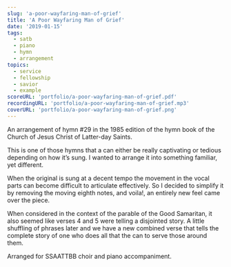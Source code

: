 ```yaml
---
slug: 'a-poor-wayfaring-man-of-grief'
title: 'A Poor Wayfaring Man of Grief'
date: '2019-01-15'
tags:
  - satb
  - piano
  - hymn
  - arrangement
topics:
  - service
  - fellowship
  - savior
  - example
scoreURL: 'portfolio/a-poor-wayfaring-man-of-grief.pdf'
recordingURL: 'portfolio/a-poor-wayfaring-man-of-grief.mp3'
coverURL: 'portfolio/a-poor-wayfaring-man-of-grief.png'
---
```


An arrangement of hymn #29 in the 1985 edition of the hymn book of the Church of Jesus Christ of Latter-day Saints.

This is one of those hymns that a can either be really captivating or tedious depending on how it’s sung. I wanted to arrange it into something familiar, yet different.

When the original is sung at a decent tempo the movement in the vocal parts can become difficult to articulate effectively. So I decided to simplify it by removing the moving eighth notes, and voila!, an entirely new feel came over the piece.

When considered in the context of the parable of the Good Samaritan, it also seemed like verses 4 and 5 were telling a disjointed story. A little shuffling of phrases later and we have a new combined verse that tells the complete story of one who does all that the can to serve those around them.

Arranged for SSAATTBB choir and piano accompaniment.
